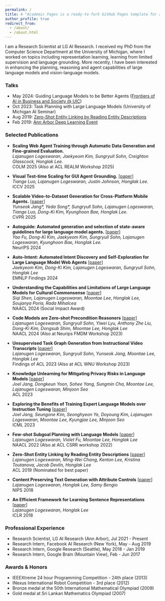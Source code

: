 ```yaml
---
permalink: /
title: # "Academic Pages is a ready-to-fork GitHub Pages template for academic personal websites"
author_profile: true
redirect_from: 
  - /about/
  - /about.html
---
```


I am a Research Scientist at LG AI Research. I received my PhD from the Computer Science Department at the University of Michigan, where I worked on topics including representation learning, learning from limited supervision and language grounding. More recently, I have been interested in enhancing the planning, reasoning and agent capabilities of large language models and vision-language models.

### Talks
- May 2024: Guiding Language Models to be Better Agents ([Frontiers of AI in Business and Society @ UIC](https://sites.google.com/uic.edu/ids-workshop-2024/home))
- Oct 2023: Task Planning with Large Language Models (University of Michigan AI Seminar)
- Aug 2019: [Zero-Shot Entity Linking by Reading Entity Descriptions](https://vimeo.com/384777050)
- Feb 2019: [Ann Arbor Deep Learning Event](https://alxndrkalinin.github.io/a2-dlearn-4/)

### Selected Publications

- **Scaling Web Agent Training through Automatic Data Generation and Fine-grained Evaluation.**  
  *Lajanugen Logeswaran, Jaekyeom Kim, Sungryull Sohn, Creighton Glasscock, Honglak Lee.*  
  COLM 2025 (Also at ACL REALM Workshop 2025)

- **Visual Test-time Scaling for GUI Agent Grounding.** \[[paper](https://arxiv.org/pdf/2505.00684)\]  
  *Tiange Luo, Lajanugen Logeswaran, Justin Johnson, Honglak Lee.*  
  ICCV 2025

- **Scalable Video-to-Dataset Generation for Cross-Platform Mobile Agents.** \[[paper](https://arxiv.org/pdf/2505.12632)\]    
  *Yunseok Jang\*, Yeda Song\*, Sungryull Sohn, Lajanugen Logeswaran, Tiange Luo, Dong-Ki Kim, Kyunghoon Bae, Honglak Lee.*  
  CVPR 2025

- **Autoguide: Automated generation and selection of state-aware guidelines for large language model agents.** \[[paper](https://arxiv.org/pdf/2403.08978)\]  
  *Yao Fu, Dong-Ki Kim, Jaekyeom Kim, Sungryull Sohn, Lajanugen Logeswaran, Kyunghoon Bae, Honglak Lee.*  
  NeurIPS 2024

- **Auto-Intent: Automated Intent Discovery and Self-Exploration for Large Language Model Web Agents** \[[paper](https://arxiv.org/pdf/2410.22552)\]  
  *Jaekyeom Kim, Dong-Ki Kim, Lajanugen Logeswaran, Sungryull Sohn, Honglak Lee*  
  EMNLP Findings 2024

- **Understanding the Capabilities and Limitations of Large Language Models for Cultural Commonsense** \[[paper](https://aclanthology.org/2024.naacl-long.316.pdf)\]  
  *Siqi Shen, Lajanugen Logeswaran, Moontae Lee, Honglak Lee, Soujanya Poria, Rada Mihalcea*  
  NAACL 2024 (Social Impact Award)

- **Code Models are Zero-shot Precondition Reasoners** \[[paper](https://arxiv.org/pdf/2311.09601.pdf)\]  
  *Lajanugen Logeswaran, Sungryull Sohn, Yiwei Lyu, Anthony Zhe Liu, Dong-Ki Kim, Dongsub Shim, Moontae Lee, Honglak Lee*  
  NAACL 2024 (Also at Neurips FMDM Workshop 2023)

- **Unsupervised Task Graph Generation from Instructional Video Transcripts** \[[paper](https://aclanthology.org/2023.findings-acl.210.pdf)\]  
  *Lajanugen Logeswaran, Sungryull Sohn, Yunseok Jang, Moontae Lee, Honglak Lee*  
  Findings of ACL 2023 (Also at ACL WNU Workshop 2023)

- **Knowledge Unlearning for Mitigating Privacy Risks in Language Models** \[[paper](https://aclanthology.org/2023.acl-long.805.pdf)\]  
  *Joel Jang, Dongkeun Yoon, Sohee Yang, Sungmin Cha, Moontae Lee, Lajanugen Logeswaran, Minjoon Seo*  
  ACL 2023

- **Exploring the Benefits of Training Expert Language Models over Instruction Tuning** \[[paper](https://proceedings.mlr.press/v202/jang23a/jang23a.pdf)\]  
  *Joel Jang, Seungone Kim, Seonghyeon Ye, Doyoung Kim, Lajanugen Logeswaran, Moontae Lee, Kyungjae Lee, Minjoon Seo*  
  ICML 2023

- **Few-shot Subgoal Planning with Language Models** \[[paper](https://aclanthology.org/2022.naacl-main.402.pdf)\]  
  *Lajanugen Logeswaran, Violet Fu, Moontae Lee, Honglak Lee*  
  NAACL 2022 (Also at ACL CSRR workshop 2022)

- **Zero-Shot Entity Linking by Reading Entity Descriptions** \[[paper](https://aclanthology.org/P19-1335.pdf)\]  
  *Lajanugen Logeswaran, Ming-Wei Chang, Kenton Lee, Kristina Toutanova, Jacob Devlin, Honglak Lee*  
  ACL 2019 (Nominated for best paper)

- **Content Preserving Text Generation with Attribute Controls** \[[paper](https://proceedings.neurips.cc/paper_files/paper/2018/file/7cf64379eb6f29a4d25c4b6a2df713e4-Paper.pdf)\]  
  *Lajanugen Logeswaran, Honglak Lee, Samy Bengio*  
  NIPS 2018

- **An Efficient Framework for Learning Sentence Representations** \[[paper](https://openreview.net/pdf?id=rJvJXZb0W)\]  
  *Lajanugen Logeswaran, Honglak Lee*  
  ICLR 2018

### Professional Experience
- Research Scientist, LG AI Research (Ann Arbor), Jul 2021 - Present
- Research Intern, Facebook AI Research (New York), May - Aug 2019
- Research Intern, Google Research (Seattle), May 2018 - Jan 2019
- Research Intern, Google Brain (Mountain View), Feb - Jun 2017

### Awards & Honors
- IEEEXtreme 24 hour Programming Competition - 24th place (2013)
- INexus International Robot Competition - 3rd place (2012)
- Bronze medal at the 50th International Mathematical Olympiad (2009)
- Gold medal at Sri Lankan Mathematics Olympiad (2007)
